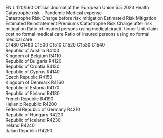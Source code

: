 EN  L 120/560 Official Journal of the European Union 5.5.2023
 Health Catastrophe risk - Pandemic  Medical expense  
Catastrophe Risk 
Charge before risk 
mitigation  Estimated Risk 
Mitigation  Estimated 
Reinstatement 
Premiums  Catastrophe Risk 
Charge after risk 
mitigation  Ratio of insured 
persons using 
medical practi ­
tioner  Unit claim cost 
no formal medical 
care  Ratio of insured 
persons using no 
formal medical 
care  
C1480  C1490  C1500  C1510  C1520  C1530  C1540  
Republic of Austria  R4100  
Kingdom of Belgium  R4110  
Republic of Bulgaria  R4120  
Republic of Croatia  R4130  
Republic of Cyprus  R4140  
Czech Republic  R4150  
Kingdom of Denmark  R4160  
Republic of Estonia  R4170  
Republic of Finland  R4180  
French Republic  R4190  
Hellenic Republic  R4200  
Federal Republic of Germany  R4210  
Republic of Hungary  R4220  
Republic of Iceland  R4230  
Ireland  R4240  
Italian Republic  R4250
